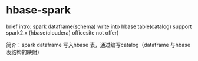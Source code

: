 # hbase-spark

brief intro: spark dataframe(schema) write into hbase table(catalog)
support spark2.x (hbase(cloudera) officesite not offer)

简介：spark dataframe 写入hbase 表，通过编写catalog（dataframe 与hbase表结构的映射）